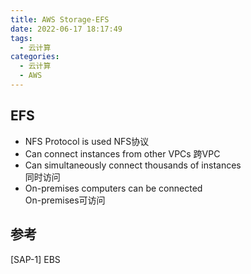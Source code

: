 ```yaml
---
title: AWS Storage-EFS
date: 2022-06-17 18:17:49
tags:
  - 云计算
categories:
  - 云计算  
  - AWS
---
```


<p></p>
<!-- more -->


## EFS
+ NFS Protocol is used
  NFS协议
+ Can connect instances from other VPCs
  跨VPC
+ Can simultaneously connect thousands of instances  
  同时访问
+ On-premises computers can be connected  
  On-premises可访问


## 参考
[SAP-1]  EBS
